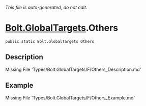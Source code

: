 *This file is auto-generated, do not edit.*

# [Bolt.GlobalTargets](Types/Bolt.GlobalTargets.md).Others
`public static Bolt.GlobalTargets Others`
## Description
Missing File 'Types/Bolt.GlobalTargets/F/Others_Description.md'
## Example
Missing File 'Types/Bolt.GlobalTargets/F/Others_Example.md'
